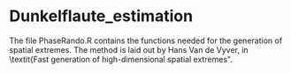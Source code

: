 # Dunkelflaute_estimation

The file PhaseRando.R contains the functions needed for the generation of spatial extremes. The method is laid out by Hans Van de Vyver, in \textit{Fast generation of high-dimensional spatial extremes". 
